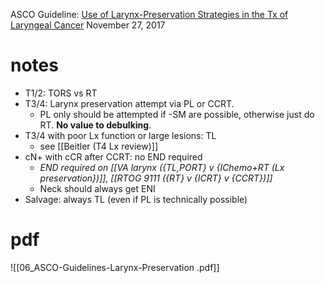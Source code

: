 ASCO Guideline: [Use of Larynx-Preservation Strategies in the Tx of Laryngeal Cancer](https://www.asco.org/research-guidelines/quality-guidelines/guidelines/head-and-neck-cancer#/10261) November 27, 2017

# notes
- T1/2: TORS vs RT
- T3/4: Larynx preservation attempt via PL or CCRT.
	- PL only should be attempted if -SM are possible, otherwise just do RT. **No value to debulking**. 
- T3/4 with poor Lx function or large lesions: TL
	- see [[Beitler (T4 Lx review)]]
- cN+ with cCR after CCRT: no END required
	- *END required on [[VA larynx ({TL,PORT} v {IChemo+RT (Lx preservation})]], [[RTOG 9111 ({RT} v {ICRT} v {CCRT})]]*
	- Neck should always get ENI
- Salvage: always TL (even if PL is technically possible)


# pdf
![[06_ASCO-Guidelines-Larynx-Preservation .pdf]]